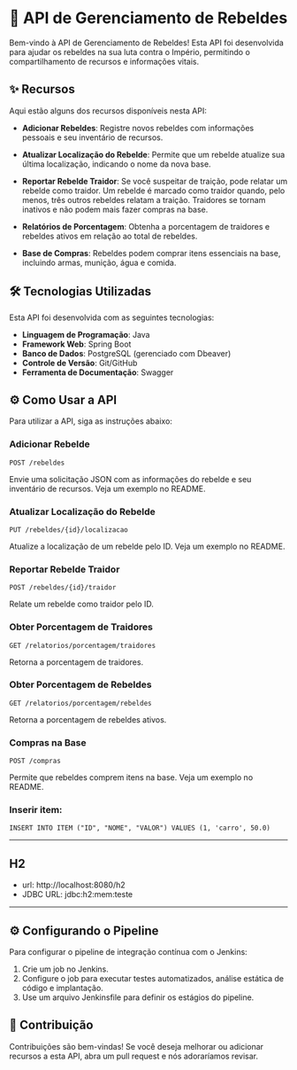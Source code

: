 # 🚀 API de Gerenciamento de Rebeldes

Bem-vindo à API de Gerenciamento de Rebeldes! Esta API foi desenvolvida para ajudar os rebeldes na sua luta contra o Império, permitindo o compartilhamento de recursos e informações vitais.

## ✨ Recursos

Aqui estão alguns dos recursos disponíveis nesta API:

- **Adicionar Rebeldes**: Registre novos rebeldes com informações pessoais e seu inventário de recursos.

- **Atualizar Localização do Rebelde**: Permite que um rebelde atualize sua última localização, indicando o nome da nova base.

- **Reportar Rebelde Traidor**: Se você suspeitar de traição, pode relatar um rebelde como traidor. Um rebelde é marcado como traidor quando, pelo menos, três outros rebeldes relatam a traição. Traidores se tornam inativos e não podem mais fazer compras na base.

- **Relatórios de Porcentagem**: Obtenha a porcentagem de traidores e rebeldes ativos em relação ao total de rebeldes.

- **Base de Compras**: Rebeldes podem comprar itens essenciais na base, incluindo armas, munição, água e comida.

## 🛠️ Tecnologias Utilizadas

Esta API foi desenvolvida com as seguintes tecnologias:

- **Linguagem de Programação**: Java
- **Framework Web**: Spring Boot
- **Banco de Dados**: PostgreSQL (gerenciado com Dbeaver)
- **Controle de Versão**: Git/GitHub
- **Ferramenta de Documentação**: Swagger

## ⚙️ Como Usar a API

Para utilizar a API, siga as instruções abaixo:

### Adicionar Rebelde

```http
POST /rebeldes
```

Envie uma solicitação JSON com as informações do rebelde e seu inventário de recursos. Veja um exemplo no README.

### Atualizar Localização do Rebelde

```http
PUT /rebeldes/{id}/localizacao
```

Atualize a localização de um rebelde pelo ID. Veja um exemplo no README.

### Reportar Rebelde Traidor

```http
POST /rebeldes/{id}/traidor
```

Relate um rebelde como traidor pelo ID.

### Obter Porcentagem de Traidores

```http
GET /relatorios/porcentagem/traidores
```

Retorna a porcentagem de traidores.

### Obter Porcentagem de Rebeldes

```http
GET /relatorios/porcentagem/rebeldes
```

Retorna a porcentagem de rebeldes ativos.

### Compras na Base

```http
POST /compras
```
Permite que rebeldes comprem itens na base. Veja um exemplo no README.

### Inserir item:
```
INSERT INTO ITEM ("ID", "NOME", "VALOR") VALUES (1, 'carro', 50.0)
```

---

## H2

* url: http://localhost:8080/h2
* JDBC URL: jdbc:h2:mem:teste


---



## ⚙️ Configurando o Pipeline

Para configurar o pipeline de integração contínua com o Jenkins:

1. Crie um job no Jenkins.
2. Configure o job para executar testes automatizados, análise estática de código e implantação.
3. Use um arquivo Jenkinsfile para definir os estágios do pipeline.

## 🤖 Contribuição

Contribuições são bem-vindas! Se você deseja melhorar ou adicionar recursos a esta API, abra um pull request e nós adoraríamos revisar.


